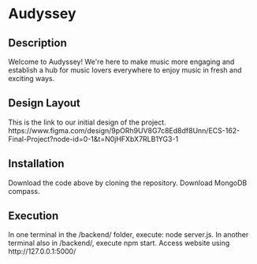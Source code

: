 # Audyssey
<h2>Description</h2>
<p>Welcome to Audyssey! We're here to make music more engaging and establish a hub for music lovers everywhere to enjoy music in fresh and exciting ways.</p>
<h2>Design Layout</h2>
<p>This is the link to our initial design of the project. https://www.figma.com/design/9pORh9UV8G7c8Ed8df8Unn/ECS-162-Final-Project?node-id=0-1&t=N0jHFXbX7RLB1YG3-1 </p>
<h2>Installation</h2>
<p>Download the code above by cloning the repository. Download MongoDB compass.</p>
<h2>Execution</h2>
<p>In one terminal in the /backend/ folder, execute: node server.js. In another terminal also in /backend/, execute npm start. Access website using http://127.0.0.1:5000/</p>

